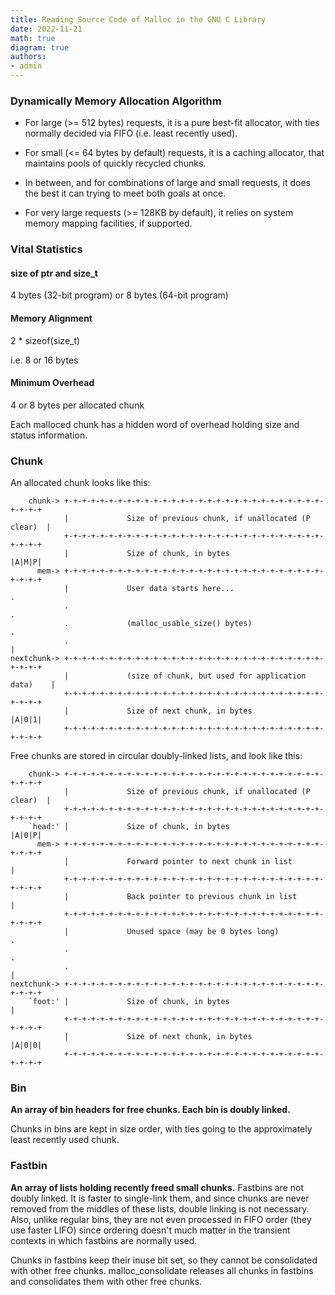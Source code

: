 ```yaml
---
title: Reading Source Code of Malloc in the GNU C Library
date: 2022-11-21
math: true
diagram: true
authors:
- admin
---
```


### Dynamically Memory Allocation Algorithm

* For large (>= 512 bytes) requests, it is a pure best-fit allocator, with ties normally decided via FIFO (i.e. least recently used).

* For small (<= 64 bytes by default) requests, it is a caching allocator, that maintains pools of quickly recycled chunks.
* In between, and for combinations of large and small requests, it does the best it can trying to meet both goals at once.
* For very large requests (>= 128KB by default), it relies on system memory mapping facilities, if supported.

### Vital Statistics

#### size of ptr and size_t

4 bytes (32-bit program) or 8 bytes (64-bit program)

#### Memory Alignment

2 * sizeof(size_t)

i.e. 8 or 16 bytes

#### Minimum Overhead

4 or 8 bytes per allocated chunk

Each malloced chunk has a hidden word of overhead holding size and status information.



### Chunk

An allocated chunk looks like this:

```
    chunk-> +-+-+-+-+-+-+-+-+-+-+-+-+-+-+-+-+-+-+-+-+-+-+-+-+-+-+-+-+-+-+-+-+
            |             Size of previous chunk, if unallocated (P clear)  |
            +-+-+-+-+-+-+-+-+-+-+-+-+-+-+-+-+-+-+-+-+-+-+-+-+-+-+-+-+-+-+-+-+
            |             Size of chunk, in bytes                     |A|M|P|
      mem-> +-+-+-+-+-+-+-+-+-+-+-+-+-+-+-+-+-+-+-+-+-+-+-+-+-+-+-+-+-+-+-+-+
            |             User data starts here...                          .
            .                                                               .
            .             (malloc_usable_size() bytes)                      .
            .                                                               |
nextchunk-> +-+-+-+-+-+-+-+-+-+-+-+-+-+-+-+-+-+-+-+-+-+-+-+-+-+-+-+-+-+-+-+-+
            |             (size of chunk, but used for application data)    |
            +-+-+-+-+-+-+-+-+-+-+-+-+-+-+-+-+-+-+-+-+-+-+-+-+-+-+-+-+-+-+-+-+
            |             Size of next chunk, in bytes                |A|0|1|
            +-+-+-+-+-+-+-+-+-+-+-+-+-+-+-+-+-+-+-+-+-+-+-+-+-+-+-+-+-+-+-+-+
```

Free chunks are stored in circular doubly-linked lists, and look like this:

```
    chunk-> +-+-+-+-+-+-+-+-+-+-+-+-+-+-+-+-+-+-+-+-+-+-+-+-+-+-+-+-+-+-+-+-+
            |             Size of previous chunk, if unallocated (P clear)  |
            +-+-+-+-+-+-+-+-+-+-+-+-+-+-+-+-+-+-+-+-+-+-+-+-+-+-+-+-+-+-+-+-+
    `head:' |             Size of chunk, in bytes                     |A|0|P|
      mem-> +-+-+-+-+-+-+-+-+-+-+-+-+-+-+-+-+-+-+-+-+-+-+-+-+-+-+-+-+-+-+-+-+
            |             Forward pointer to next chunk in list             |
            +-+-+-+-+-+-+-+-+-+-+-+-+-+-+-+-+-+-+-+-+-+-+-+-+-+-+-+-+-+-+-+-+
            |             Back pointer to previous chunk in list            |
            +-+-+-+-+-+-+-+-+-+-+-+-+-+-+-+-+-+-+-+-+-+-+-+-+-+-+-+-+-+-+-+-+
            |             Unused space (may be 0 bytes long)                .
            .                                                               .
            .                                                               |
nextchunk-> +-+-+-+-+-+-+-+-+-+-+-+-+-+-+-+-+-+-+-+-+-+-+-+-+-+-+-+-+-+-+-+-+
    `foot:' |             Size of chunk, in bytes                           |
            +-+-+-+-+-+-+-+-+-+-+-+-+-+-+-+-+-+-+-+-+-+-+-+-+-+-+-+-+-+-+-+-+
            |             Size of next chunk, in bytes                |A|0|0|
            +-+-+-+-+-+-+-+-+-+-+-+-+-+-+-+-+-+-+-+-+-+-+-+-+-+-+-+-+-+-+-+-+
```



### Bin

**An array of bin headers for free chunks. Each bin is doubly linked.**

Chunks in bins are kept in size order, with ties going to the approximately least recently used chunk.

### Fastbin

**An array of lists holding recently freed small chunks.**  Fastbins are not doubly linked.  It is faster to single-link them, and since chunks are never removed from the middles of these lists, double linking is not necessary. Also, unlike regular bins, they are not even processed in FIFO order (they use faster LIFO) since ordering doesn't much matter in the transient contexts in which fastbins are normally used.

Chunks in fastbins keep their inuse bit set, so they cannot be consolidated with other free chunks. malloc_consolidate releases all chunks in fastbins and consolidates them with other free chunks.

